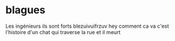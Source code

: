 # blagues
Les ingénieurs ils sont forts
blezuivuifrzuv
hey comment ca va
c'est l'histoire d'un chat qui traverse la rue et il meurt
